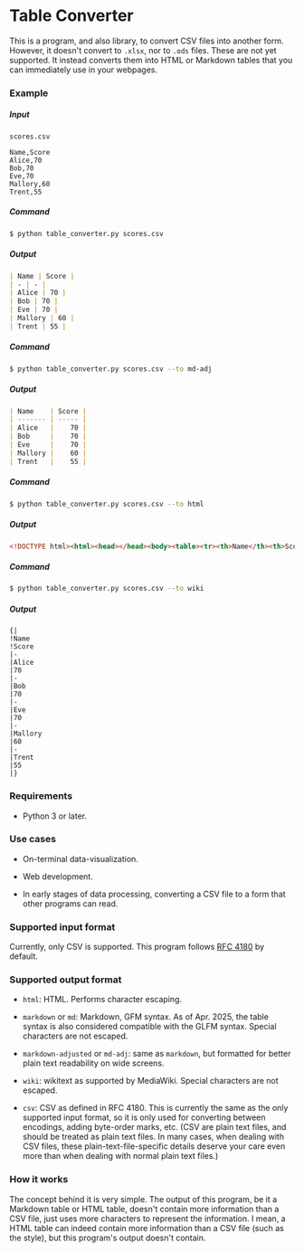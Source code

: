 # Table Converter

This is a program, and also library, to convert CSV files into another form. However, it doesn't convert to `.xlsx`, nor to `.ods` files. These are not yet supported. It instead converts them into HTML or Markdown tables that you can immediately use in your webpages.

### Example

##### Input

`scores.csv`
```csv
Name,Score
Alice,70
Bob,70
Eve,70
Mallory,60
Trent,55
```

##### Command

```sh
$ python table_converter.py scores.csv
```

##### Output

```markdown
| Name | Score |
| - | - |
| Alice | 70 |
| Bob | 70 |
| Eve | 70 |
| Mallory | 60 |
| Trent | 55 |
```

##### Command

```sh
$ python table_converter.py scores.csv --to md-adj
```

##### Output

```markdown
| Name    | Score |
| ------- | ----- |
| Alice   |    70 |
| Bob     |    70 |
| Eve     |    70 |
| Mallory |    60 |
| Trent   |    55 |
```

##### Command

```sh
$ python table_converter.py scores.csv --to html
```

##### Output

```html
<!DOCTYPE html><html><head></head><body><table><tr><th>Name</th><th>Score</th></tr><tr><td>Alice</td><td>70</td></tr><tr><td>Bob</td><td>70</td></tr><tr><td>Eve</td><td>70</td></tr><tr><td>Mallory</td><td>60</td></tr><tr><td>Trent</td><td>55</td></tr></table></body></html>
```

##### Command

```sh
$ python table_converter.py scores.csv --to wiki
```

##### Output

```wiki
{|
!Name
!Score
|-
|Alice
|70
|-
|Bob
|70
|-
|Eve
|70
|-
|Mallory
|60
|-
|Trent
|55
|}
```

### Requirements

* Python 3 or later.

### Use cases

* On-terminal data-visualization.

* Web development.

* In early stages of data processing, converting a CSV file to a form that other programs can read.

### Supported input format

Currently, only CSV is supported. This program follows [RFC 4180](https://datatracker.ietf.org/doc/html/rfc4180) by default.

### Supported output format

* `html`: HTML. Performs character escaping.

* `markdown` or `md`: Markdown, GFM syntax. As of Apr. 2025, the table syntax is also considered compatible with the GLFM syntax. Special characters are not escaped.

* `markdown-adjusted` or `md-adj`: same as `markdown`, but formatted for better plain text readability on wide screens.

* `wiki`: wikitext as supported by MediaWiki. Special characters are not escaped.

* `csv`: CSV as defined in RFC 4180. This is currently the same as the only supported input format, so it is only used for converting between encodings, adding byte-order marks, etc. (CSV are plain text files, and should be treated as plain text files. In many cases, when dealing with CSV files, these plain-text-file-specific details deserve your care even more than when dealing with normal plain text files.)

### How it works
The concept behind it is very simple. The output of this program, be it a Markdown table or HTML table, doesn't contain more information than a CSV file, just uses more characters to represent the information. I mean, a HTML table can indeed contain more information than a CSV file (such as the style), but this program's output doesn't contain.
